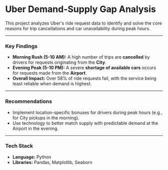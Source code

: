 # Uber Demand-Supply Gap Analysis

This project analyzes Uber's ride request data to identify and solve the core reasons for trip cancellations and car unavailability during peak hours.

---

### Key Findings
* **Morning Rush (5-10 AM):** A high number of trips are **cancelled** by drivers for requests originating from the **City**.
* **Evening Peak (5-10 PM):** A severe **shortage of available cars** occurs for requests made from the **Airport**.
* **Overall Impact:** Over 58% of ride requests fail, with the service being least reliable when demand is highest.

---

### Recommendations
* Implement location-specific bonuses for drivers during peak hours (e.g., for City pickups in the morning).
* Use technology to better match supply with predictable demand at the Airport in the evening.

---

### Tech Stack
* **Language:** Python
* **Libraries:** Pandas, Matplotlib, Seaborn
